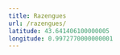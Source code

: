 ```yaml
---
title: Razengues
url: /razengues/
latitude: 43.641406100000005
longitude: 0.9972770000000001
---
```

